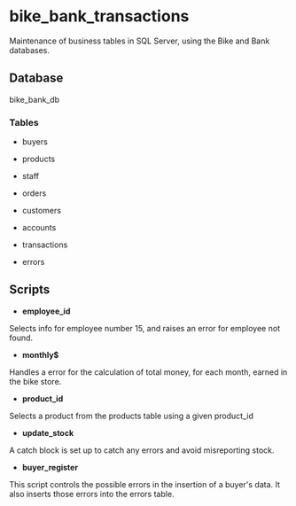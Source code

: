 # bike_bank_transactions
Maintenance of business tables in SQL Server, using the Bike and Bank databases. 

## Database 

bike_bank_db

### Tables 

- buyers

- products

- staff

- orders

- customers

- accounts

- transactions

- errors

## Scripts

- **employee_id**

Selects info for employee number 15, and raises an error for employee not found. 

- **monthly$**

Handles a error for the calculation of total money, for each month, earned in the bike store. 

- **product_id**

Selects a product from the products table using a given product_id

- **update_stock**

A catch block is set up to catch any errors and avoid misreporting stock.

- **buyer_register**

This script controls the possible errors in the insertion of a buyer's data. 
It also inserts those errors into the errors table.

